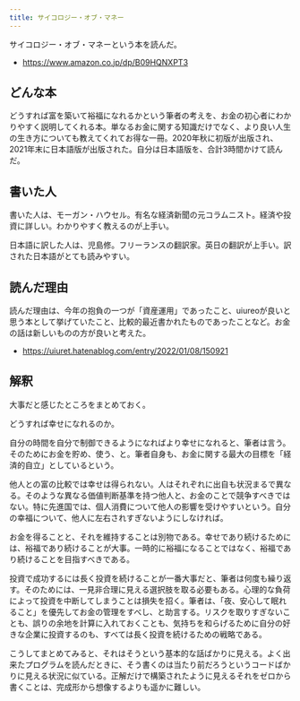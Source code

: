 ```yaml
---
title: サイコロジー・オブ・マネー
---
```


サイコロジー・オブ・マネーという本を読んだ。

- <https://www.amazon.co.jp/dp/B09HQNXPT3>

## どんな本

どうすれば富を築いて裕福になれるかという筆者の考えを、お金の初心者にわかりやすく説明してくれる本。単なるお金に関する知識だけでなく、より良い人生の生き方についても教えてくれてお得な一冊。2020年秋に初版が出版され、2021年末に日本語版が出版された。自分は日本語版を、合計3時間かけて読んだ。

## 書いた人

書いた人は、モーガン・ハウセル。有名な経済新聞の元コラムニスト。経済や投資に詳しい。わかりやすく教えるのが上手い。

日本語に訳した人は、児島修。フリーランスの翻訳家。英日の翻訳が上手い。訳された日本語がとても読みやすい。

## 読んだ理由

読んだ理由は、今年の抱負の一つが「資産運用」であったこと、uiureoが良いと思う本として挙げていたこと、比較的最近書かれたものであったことなど。お金の話は新しいものの方が良いと考えた。

- <https://uiuret.hatenablog.com/entry/2022/01/08/150921>

## 解釈

大事だと感じたところをまとめておく。

どうすれば幸せになれるのか。

自分の時間を自分で制御できるようになればより幸せになれると、筆者は言う。そのためにお金を貯め、使う、と。筆者自身も、お金に関する最大の目標を「経済的自立」としているという。

他人との富の比較では幸せは得られない。人はそれぞれに出自も状況まるで異なる。そのような異なる価値判断基準を持つ他人と、お金のことで競争すべきではない。特に先進国では、個人消費について他人の影響を受けやすいという。自分の幸福について、他人に左右されすぎないようにしなければ。

お金を得ることと、それを維持することは別物である。幸せであり続けるためには、裕福であり続けることが大事。一時的に裕福になることではなく、裕福であり続けることを目指すべきである。

投資で成功するには長く投資を続けることが一番大事だと、筆者は何度も繰り返す。そのためには、一見非合理に見える選択肢を取る必要もある。心理的な負荷によって投資を中断してしまうことは損失を招く。筆者は、「夜、安心して眠れること」を優先してお金の管理をすべし、と助言する。リスクを取りすぎないことも、誤りの余地を計算に入れておくことも、気持ちを和らげるために自分の好きな企業に投資するのも、すべては長く投資を続けるための戦略である。

こうしてまとめてみると、それはそうという基本的な話ばかりに見える。よく出来たプログラムを読んだときに、そう書くのは当たり前だろうというコードばかりに見える状況に似ている。正解だけで構築されたように見えるそれをゼロから書くことは、完成形から想像するよりも遥かに難しい。
